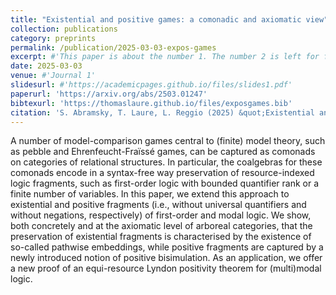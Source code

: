 ```yaml
---
title: "Existential and positive games: a comonadic and axiomatic view"
collection: publications
category: preprints
permalink: /publication/2025-03-03-expos-games
excerpt: #'This paper is about the number 1. The number 2 is left for future work.'
date: 2025-03-03
venue: #'Journal 1'
slidesurl: #'https://academicpages.github.io/files/slides1.pdf'
paperurl: 'https://arxiv.org/abs/2503.01247'
bibtexurl: 'https://thomaslaure.github.io/files/exposgames.bib'
citation: 'S. Abramsky, T. Laure, L. Reggio (2025) &quot;Existential and positive games: a comonadic and axiomatic view.&quot'
---
```

A number of model-comparison games central to (finite) model theory, such as pebble and Ehrenfeucht-Fraïssé games, can be captured as comonads on categories of relational structures. In particular, the coalgebras for these comonads encode in a syntax-free way preservation of resource-indexed logic fragments, such as first-order logic with bounded quantifier rank or a finite number of variables.
In this paper, we extend this approach to existential and positive fragments (i.e., without universal quantifiers and without negations, respectively) of first-order and modal logic. We show, both concretely and at the axiomatic level of arboreal categories, that the preservation of existential fragments is characterised by the existence of so-called pathwise embeddings, while positive fragments are captured by a newly introduced notion of positive bisimulation. As an application, we offer a new proof of an equi-resource Lyndon positivity theorem for (multi)modal logic.
